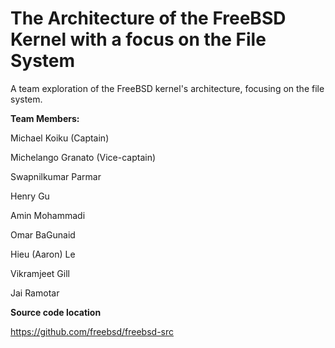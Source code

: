 # The Architecture of the FreeBSD Kernel with a focus on the File System
A team exploration of the FreeBSD kernel's architecture, focusing on the file system.

**Team Members:**

Michael Koiku (Captain)

Michelango Granato (Vice-captain)

Swapnilkumar Parmar

Henry Gu

Amin Mohammadi

Omar BaGunaid

Hieu (Aaron) Le

Vikramjeet Gill

Jai Ramotar

**Source code location**

https://github.com/freebsd/freebsd-src

